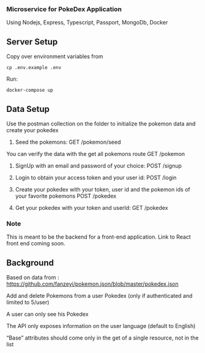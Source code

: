 ### Microservice for PokeDex Application

Using Nodejs, Express, Typescript, Passport, MongoDb, Docker

## Server Setup

Copy over environment variables from

`cp .env.example .env`

Run:

`docker-compose up`

## Data Setup

Use the postman collection on the folder to initialize the pokemon data and create your pokedex

1) Seed the pokemons: GET /pokemon/seed

You can verify the data with the get all pokemons route GET /pokemon

1) SignUp with an email and password of your choice:  POST /signup

2) Login to obtain your access token and your user id: POST /login

3) Create your pokedex with your token, user id and the pokemon ids of your favorite pokemons POST /pokedex

4) Get your pokedex with your token and userId: GET /pokedex


### Note

This is meant to be the backend for a front-end application. Link to React front end coming soon.


## Background

Based on data from :  https://github.com/fanzeyi/pokemon.json/blob/master/pokedex.json

Add and delete Pokemons from a user Pokedex (only if authenticated and limited to 5/user)

A user can only see his Pokedex

The API only exposes information on the user language (default to English)

“Base” attributes should come only in the get of a single resource, not in the list
